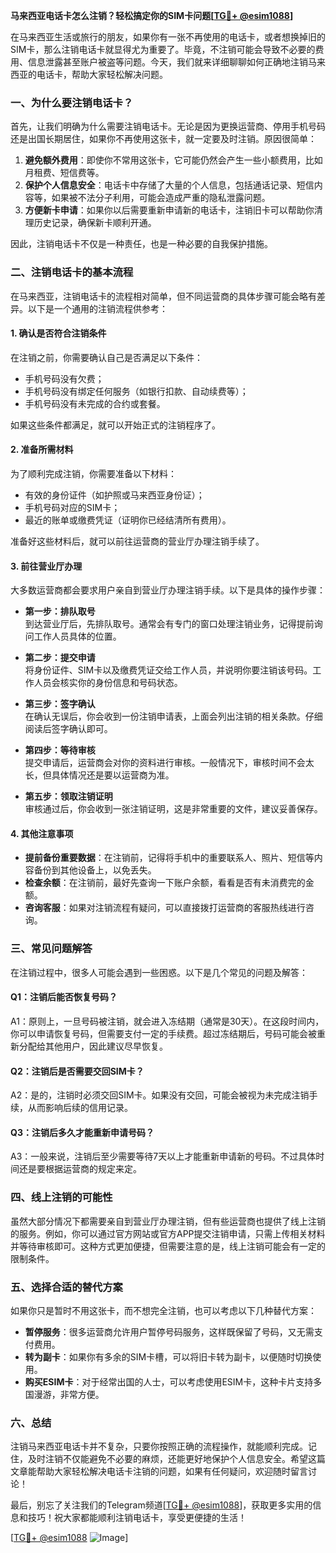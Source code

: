 **马来西亚电话卡怎么注销？轻松搞定你的SIM卡问题[[TG💪+ @esim1088](https://t.me/s/esim1088)]**

在马来西亚生活或旅行的朋友，如果你有一张不再使用的电话卡，或者想换掉旧的SIM卡，那么注销电话卡就显得尤为重要了。毕竟，不注销可能会导致不必要的费用、信息泄露甚至账户被盗等问题。今天，我们就来详细聊聊如何正确地注销马来西亚的电话卡，帮助大家轻松解决问题。

### 一、为什么要注销电话卡？

首先，让我们明确为什么需要注销电话卡。无论是因为更换运营商、停用手机号码还是出国长期居住，如果你不再使用这张卡，就一定要及时注销。原因很简单：

1. **避免额外费用**：即使你不常用这张卡，它可能仍然会产生一些小额费用，比如月租费、短信费等。
2. **保护个人信息安全**：电话卡中存储了大量的个人信息，包括通话记录、短信内容等，如果被不法分子利用，可能会造成严重的隐私泄露问题。
3. **方便新卡申请**：如果你以后需要重新申请新的电话卡，注销旧卡可以帮助你清理历史记录，确保新卡顺利开通。

因此，注销电话卡不仅是一种责任，也是一种必要的自我保护措施。

### 二、注销电话卡的基本流程

在马来西亚，注销电话卡的流程相对简单，但不同运营商的具体步骤可能会略有差异。以下是一个通用的注销流程供参考：

#### 1. 确认是否符合注销条件

在注销之前，你需要确认自己是否满足以下条件：
- 手机号码没有欠费；
- 手机号码没有绑定任何服务（如银行扣款、自动续费等）；
- 手机号码没有未完成的合约或套餐。

如果这些条件都满足，就可以开始正式的注销程序了。

#### 2. 准备所需材料

为了顺利完成注销，你需要准备以下材料：
- 有效的身份证件（如护照或马来西亚身份证）；
- 手机号码对应的SIM卡；
- 最近的账单或缴费凭证（证明你已经结清所有费用）。

准备好这些材料后，就可以前往运营商的营业厅办理注销手续了。

#### 3. 前往营业厅办理

大多数运营商都会要求用户亲自到营业厅办理注销手续。以下是具体的操作步骤：

- **第一步：排队取号**  
到达营业厅后，先排队取号。通常会有专门的窗口处理注销业务，记得提前询问工作人员具体的位置。

- **第二步：提交申请**  
将身份证件、SIM卡以及缴费凭证交给工作人员，并说明你要注销该号码。工作人员会核实你的身份信息和号码状态。

- **第三步：签字确认**  
在确认无误后，你会收到一份注销申请表，上面会列出注销的相关条款。仔细阅读后签字确认即可。

- **第四步：等待审核**  
提交申请后，运营商会对你的资料进行审核。一般情况下，审核时间不会太长，但具体情况还是要以运营商为准。

- **第五步：领取注销证明**  
审核通过后，你会收到一张注销证明，这是非常重要的文件，建议妥善保存。

#### 4. 其他注意事项

- **提前备份重要数据**：在注销前，记得将手机中的重要联系人、照片、短信等内容备份到其他设备上，以免丢失。
- **检查余额**：在注销前，最好先查询一下账户余额，看看是否有未消费完的金额。
- **咨询客服**：如果对注销流程有疑问，可以直接拨打运营商的客服热线进行咨询。

### 三、常见问题解答

在注销过程中，很多人可能会遇到一些困惑。以下是几个常见的问题及解答：

#### Q1：注销后能否恢复号码？

A1：原则上，一旦号码被注销，就会进入冻结期（通常是30天）。在这段时间内，你可以申请恢复号码，但需要支付一定的手续费。超过冻结期后，号码可能会被重新分配给其他用户，因此建议尽早恢复。

#### Q2：注销后是否需要交回SIM卡？

A2：是的，注销时必须交回SIM卡。如果没有交回，可能会被视为未完成注销手续，从而影响后续的信用记录。

#### Q3：注销后多久才能重新申请号码？

A3：一般来说，注销后至少需要等待7天以上才能重新申请新的号码。不过具体时间还是要根据运营商的规定来定。

### 四、线上注销的可能性

虽然大部分情况下都需要亲自到营业厅办理注销，但有些运营商也提供了线上注销的服务。例如，你可以通过官方网站或官方APP提交注销申请，只需上传相关材料并等待审核即可。这种方式更加便捷，但需要注意的是，线上注销可能会有一定的限制条件。

### 五、选择合适的替代方案

如果你只是暂时不用这张卡，而不想完全注销，也可以考虑以下几种替代方案：
- **暂停服务**：很多运营商允许用户暂停号码服务，这样既保留了号码，又无需支付费用。
- **转为副卡**：如果你有多余的SIM卡槽，可以将旧卡转为副卡，以便随时切换使用。
- **购买ESIM卡**：对于经常出国的人士，可以考虑使用ESIM卡，这种卡片支持多国漫游，非常方便。

### 六、总结

注销马来西亚电话卡并不复杂，只要你按照正确的流程操作，就能顺利完成。记住，及时注销不仅能避免不必要的麻烦，还能更好地保护个人信息安全。希望这篇文章能帮助大家轻松解决电话卡注销的问题，如果有任何疑问，欢迎随时留言讨论！

最后，别忘了关注我们的Telegram频道[[TG💪+ @esim1088](https://t.me/s/esim1088)]，获取更多实用的信息和技巧！祝大家都能顺利注销电话卡，享受更便捷的生活！

[[TG💪+ @esim1088](https://t.me/s/esim1088) ![Image](https://i.postimg.cc/4NQfJmqS/Snipaste-2025-05-13-00-14-12.png)]